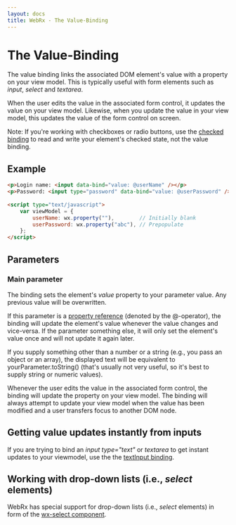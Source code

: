 ```yaml
---
layout: docs
title: WebRx - The Value-Binding
---
```

# The Value-Binding

The value binding links the associated DOM element's value with a property on your view model. 
This is typically useful with form elements such as *input*, *select* and *textarea*.

When the user edits the value in the associated form control, it updates the value on your view model. 
Likewise, when you update the value in your view model, this updates the value of the form control on screen.

Note: If you're working with checkboxes or radio buttons, use the [checked binding](/docs/checked-binding.html#start) to read and 
write your element's checked state, not the value binding.

## Example

```html
<p>Login name: <input data-bind="value: @userName" /></p>
<p>Password: <input type="password" data-bind="value: @userPassword" /></p>
 
<script type="text/javascript">
    var viewModel = {
        userName: wx.property(""),        // Initially blank
        userPassword: wx.property("abc"), // Prepopulate
    };
</script>
```

## Parameters

### Main parameter

The binding sets the element's *value* property to your parameter value. Any previous value will be overwritten.

If this parameter is a [property reference](/docs/observable-properties.html#topic-propref) (denoted by the @-operator),
the binding will update the element's value whenever the value changes and vice-versa.
If the parameter something else, it will only set the element's value once and will not update it again later.

If you supply something other than a number or a string (e.g., you pass an object or an array), 
the displayed text will be equivalent to yourParameter.toString() (that's usually not very useful, 
so it's best to supply string or numeric values).

Whenever the user edits the value in the associated form control, the binding will update the property 
on your view model. The binding will always attempt to update your view model when the value has been 
modified and a user transfers focus to another DOM node.

## Getting value updates instantly from inputs

If you are trying to bind an *input type="text"* or *textarea* to get instant updates to your viewmodel, 
use the the [textInput binding](/docs/textinput-binding.html#start).

## Working with drop-down lists (i.e., *select* elements)

WebRx has special support for drop-down lists (i.e., *select* elements) in form of the [wx-select component](/docs/wx-select.html#start).
